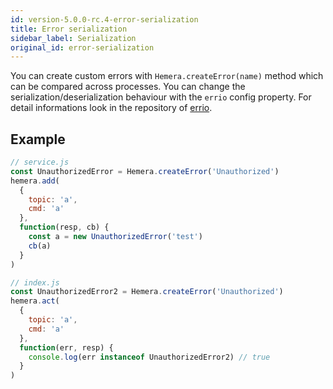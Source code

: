 ```yaml
---
id: version-5.0.0-rc.4-error-serialization
title: Error serialization
sidebar_label: Serialization
original_id: error-serialization
---
```


You can create custom errors with `Hemera.createError(name)` method which can be compared across processes. You can change the serialization/deserialization behaviour with the `errio` config property. For detail informations look in the repository of [errio](https://github.com/programble/errio).

## Example

```js
// service.js
const UnauthorizedError = Hemera.createError('Unauthorized')
hemera.add(
  {
    topic: 'a',
    cmd: 'a'
  },
  function(resp, cb) {
    const a = new UnauthorizedError('test')
    cb(a)
  }
)

// index.js
const UnauthorizedError2 = Hemera.createError('Unauthorized')
hemera.act(
  {
    topic: 'a',
    cmd: 'a'
  },
  function(err, resp) {
    console.log(err instanceof UnauthorizedError2) // true
  }
)
```

